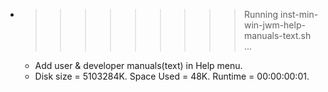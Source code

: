 * >>>>>>>>> Running inst-min-win-jwm-help-manuals-text.sh ...
  * Add user & developer manuals(text) in Help menu.
  * Disk size = 5103284K. Space Used = 48K. Runtime = 00:00:00:01.
